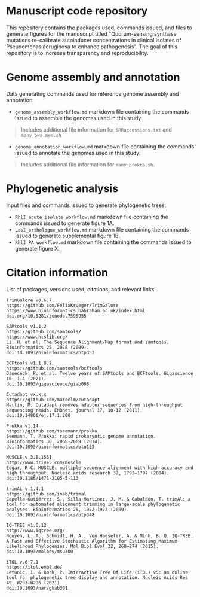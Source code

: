 # Manuscript code repository
This repository contains the packages used, commands issued, and files to generate figures for the manuscript titled "Quorum-sensing synthase mutations re-calibrate autoinducer concentrations in clinical isolates of Pseudomonas aeruginosa to enhance pathogenesis". The goal of this repository is to increase transparency and reproducibility.

# Genome assembly and annotation
Data generating commands used for reference genome assembly and annotation:
- `genome_assembly_workflow.md` markdown file containing the commands issued to assemble the genomes used in this study.
> Includes additional file information for `SRRaccessions.txt` and `many_bwa.mem.sh`
- `genome_annotation_workflow.md` markdown file containing the commands issued to annotate the genomes used in this study.
> Includes additional file information for `many_prokka.sh`.
# Phylogenetic analysis
Input files and commands issued to generate phylogenetic trees:
- `RhlI_acute_isolate_workflow.md` markdown file containing the commands issued to generate figure 1A.
- `LasI_orthologue_workflow.md` markdown file containing the commands issued to generate supplemental figure 1B.
- `RhlI_PA_workflow.md` markdown file containing the commands issued to generate figure X.

# Citation information
List of packages, versions used, citations, and relevant links.
 
```
TrimGalore v0.6.7
https://github.com/FelixKrueger/TrimGalore
https://www.bioinformatics.babraham.ac.uk/index.html
doi.org/10.5281/zenodo.7598955

SAMtools v1.1.2
https://github.com/samtools/
https://www.htslib.org/
Li, H. et al. The Sequence Alignment/Map format and samtools. Bioinformatics 25, 2078 (2009).
doi:10.1093/bioinformatics/btp352

BCFtools v1.1.0.2
https://github.com/samtools/bcftools
Danececk, P. et al. Twelve years of SAMtools and BCFtools. Gigascience 10, 1-4 (2021).
doi:10.1093/gigascience/giab008

Cutadapt vx.x.x
https://github.com/marcelm/cutadapt
Martin, M. Cutadapt removes adapter sequences from high-throughput sequencing reads. EMBnet. journal 17, 10-12 (2011).
doi:10.14806/ej.17.1.200

Prokka v1.14
https://github.com/tseemann/prokka
Seemann, T. Prokka: rapid prokaryotic genome annotation. Bioinformatics 30, 2068-2069 (2014).
doi:10.1093/bioinformatics/btu153

MUSCLE v.3.8.1551
http://www.drive5.com/muscle
Edgar, R.C. MUSCLE: multiple sequence alignment with high accuracy and high throughput. Nucleic acids research 32, 1792–1797 (2004).
doi:10.1186/1471-2105-5-113

trimAL v.1.4.1
https://github.com/inab/trimal
Capella-Gutiérrez, S., Silla-Martínez, J. M. & Gabaldón, T. trimAl: a tool for automated alignment trimming in large-scale phylogenetic analyses. Bioinformatics 25, 1972–1973 (2009).
doi:10.1093/bioinformatics/btp348

IQ-TREE v1.6.12
http://www.iqtree.org/
Nguyen, L. T., Schmidt, H. A., Von Haeseler, A. & Minh, B. Q. IQ-TREE: A Fast and Effective Stochastic Algorithm for Estimating Maximum-Likelihood Phylogenies. Mol Biol Evol 32, 268–274 (2015).
doi:10.1093/molbev/msu300

iTOL v.6.7.1
https://itol.embl.de/
Letunic, I. & Bork, P. Interactive Tree Of Life (iTOL) v5: an online tool for phylogenetic tree display and annotation. Nucleic Acids Res 49, W293–W296 (2021).
doi:10.1093/nar/gkab301
```
